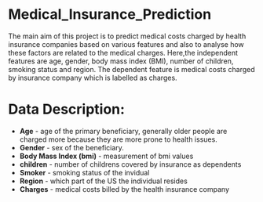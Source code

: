 # Medical_Insurance_Prediction
The main aim of this project is to predict medical costs charged by health insurance companies based on various features and also to analyse how these factors are related to the medical charges. Here,the independent features are age, gender, body mass index (BMI), number of children, smoking status and region. The dependent feature is medical costs charged by insurance company which is labelled as charges. 

# **Data Description:**
* **Age** - age of the primary beneficiary, generally older people are charged more because they are more prone to health issues.
* **Gender** - sex of the beneficiary.
* **Body Mass Index (bmi)** - measurement of bmi values
* **children** - number of childrens covered by insurance as dependents
* **Smoker** - smoking status of the invidual
* **Region** - which part of the US the individual resides
* **Charges** - medical costs billed by the health insurance company
